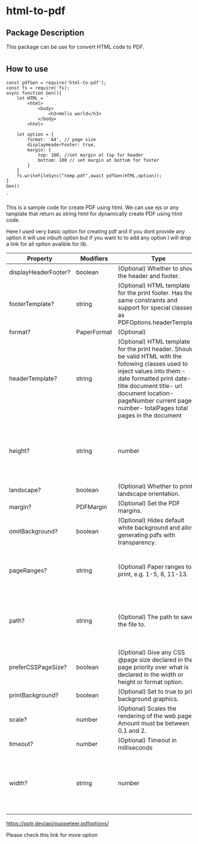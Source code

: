 # html-to-pdf

## Package Description

This package can be use for convert HTML code to PDF.

#

## How to use

```
const pdfGen = require('html-to-pdf');
const fs = require('fs);
async function Gen(){
    let HTML = `
        <html>
            <body>
                <h3>Hello world</h3>
            </body>
        <html>

    let option = {
        format: 'A4', // page size
        displayHeaderFooter: true,
        margin: {
            top: 100, //set margin at top for header
            bottom: 100 // set margin at bottom for footer
        }
    }
    fs.writeFileSync("temp.pdf",await pdfGen(HTML,option));
}
Gen()

`

```

This is a sample code for create PDF using html. We can use ejs or any tamplate that return as string html for dynamically create PDF using html code.

Here I used very basic option for creating pdf and if you dont provide any option it will use inbuilt option but if you want to to add any option I will drop a link for all option avalible for lib.

| Property             | Modifiers       | Type                                                                                                                                                                                                                                                                            | Description                                                        | Default |
|----------------------|-----------------|---------------------------------------------------------------------------------------------------------------------------------------------------------------------------------------------------------------------------------------------------------------------------------|--------------------------------------------------------------------|---------|
| displayHeaderFooter? | boolean         | (Optional) Whether to show the header and footer.                                                                                                                                                                                                                               | false                                                              |
| footerTemplate?      | string          | (Optional) HTML template for the print footer. Has the same constraints and support for special classes as PDFOptions.headerTemplate.                                                                                                                                           |
| format?              | PaperFormat     | (Optional)                                                                                                                                                                                                                                                                      | letter.                                                            |
| headerTemplate?      | string          | (Optional) HTML template for the print header. Should be valid HTML with the following classes used to inject values into them:- date formatted print date- title document title- url document location- pageNumber current page number- totalPages total pages in the document |
| height?              | string | number | (Optional) Sets the height of paper. You can pass in a number or a string with a unit.                                                                                                                                                                                          |
| landscape?           | boolean         | (Optional) Whether to print in landscape orientation.                                                                                                                                                                                                                           | = false                                                            |
| margin?              | PDFMargin       | (Optional) Set the PDF margins.                                                                                                                                                                                                                                                 | no margins are set.                                                |
| omitBackground?      | boolean         | (Optional) Hides default white background and allows generating pdfs with transparency.                                                                                                                                                                                         | false                                                              |
| pageRanges?          | string          | (Optional) Paper ranges to print, e.g. 1-5, 8, 11-13.                                                                                                                                                                                                                           | The empty string, which means all pages are printed.               |
| path?                | string          | (Optional) The path to save the file to.                                                                                                                                                                                                                                        | the empty string, which means the PDF will not be written to disk. |
| preferCSSPageSize?   | boolean         | (Optional) Give any CSS @page size declared in the page priority over what is declared in the width or height or format option.                                                                                                                                                 | false, which will scale the content to fit the paper size.         |
| printBackground?     | boolean         | (Optional) Set to true to print background graphics.                                                                                                                                                                                                                            | false                                                              |
| scale?               | number          | (Optional) Scales the rendering of the web page. Amount must be between 0.1 and 2.                                                                                                                                                                                              | 1                                                                  |
| timeout?             | number          | (Optional) Timeout in milliseconds                                                                                                                                                                                                                                              | 30000                                                              |
| width?               | string | number | (Optional) Sets the width of paper. You can pass in a number or a string with a unit.                                                                                                                                                                                           |



https://pptr.dev/api/puppeteer.pdfoptions/

Please check this link for more option 
